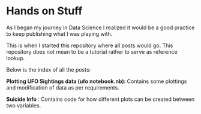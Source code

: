 # Hands on Stuff

As I began my journey in Data Science I realized it would be a good practice to keep publishing what I was playing with.

This is when I started this repository where all posts would go. This repository does not mean to be a tutorial rather to serve as reference lookup.

Below is the index of all the posts:

<b> Plotting UFO Sightings data (ufo notebook.nb): </b> Contains some plottings and modification of data as per requirements.

<b> Suicide Info </b>: Contains code for how different plots can be created between two variables.

